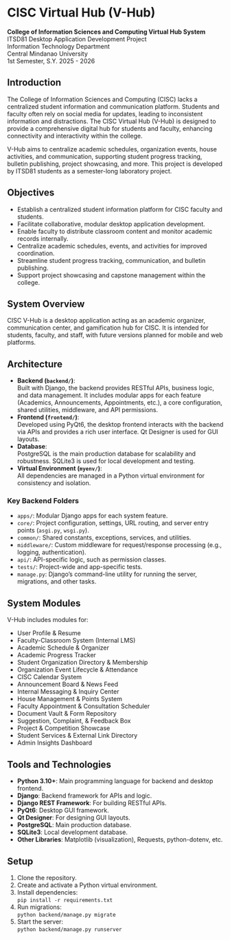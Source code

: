 # CISC Virtual Hub (V-Hub)

**College of Information Sciences and Computing Virtual Hub System**  
ITSD81 Desktop Application Development Project  
Information Technology Department  
Central Mindanao University  
1st Semester, S.Y. 2025 - 2026

## Introduction

The College of Information Sciences and Computing (CISC) lacks a centralized student information and communication platform. Students and faculty often rely on social media for updates, leading to inconsistent information and distractions. The CISC Virtual Hub (V-Hub) is designed to provide a comprehensive digital hub for students and faculty, enhancing connectivity and interactivity within the college.

V-Hub aims to centralize academic schedules, organization events, house activities, and communication, supporting student progress tracking, bulletin publishing, project showcasing, and more. This project is developed by ITSD81 students as a semester-long laboratory project.

## Objectives

- Establish a centralized student information platform for CISC faculty and students.
- Facilitate collaborative, modular desktop application development.
- Enable faculty to distribute classroom content and monitor academic records internally.
- Centralize academic schedules, events, and activities for improved coordination.
- Streamline student progress tracking, communication, and bulletin publishing.
- Support project showcasing and capstone management within the college.

## System Overview

CISC V-Hub is a desktop application acting as an academic organizer, communication center, and gamification hub for CISC. It is intended for students, faculty, and staff, with future versions planned for mobile and web platforms.

## Architecture

- **Backend (`backend/`)**:  
	Built with Django, the backend provides RESTful APIs, business logic, and data management. It includes modular apps for each feature (Academics, Announcements, Appointments, etc.), a core configuration, shared utilities, middleware, and API permissions.
- **Frontend (`frontend/`)**:  
	Developed using PyQt6, the desktop frontend interacts with the backend via APIs and provides a rich user interface. Qt Designer is used for GUI layouts.
- **Database**:  
	PostgreSQL is the main production database for scalability and robustness. SQLite3 is used for local development and testing.
- **Virtual Environment (`myenv/`)**:  
	All dependencies are managed in a Python virtual environment for consistency and isolation.

### Key Backend Folders

- `apps/`: Modular Django apps for each system feature.
- `core/`: Project configuration, settings, URL routing, and server entry points (`asgi.py`, `wsgi.py`).
- `common/`: Shared constants, exceptions, services, and utilities.
- `middleware/`: Custom middleware for request/response processing (e.g., logging, authentication).
- `api/`: API-specific logic, such as permission classes.
- `tests/`: Project-wide and app-specific tests.
- `manage.py`: Django’s command-line utility for running the server, migrations, and other tasks.

## System Modules

V-Hub includes modules for:
- User Profile & Resume
- Faculty-Classroom System (Internal LMS)
- Academic Schedule & Organizer
- Academic Progress Tracker
- Student Organization Directory & Membership
- Organization Event Lifecycle & Attendance
- CISC Calendar System
- Announcement Board & News Feed
- Internal Messaging & Inquiry Center
- House Management & Points System
- Faculty Appointment & Consultation Scheduler
- Document Vault & Form Repository
- Suggestion, Complaint, & Feedback Box
- Project & Competition Showcase
- Student Services & External Link Directory
- Admin Insights Dashboard

## Tools and Technologies

- **Python 3.10+**: Main programming language for backend and desktop frontend.
- **Django**: Backend framework for APIs and logic.
- **Django REST Framework**: For building RESTful APIs.
- **PyQt6**: Desktop GUI framework.
- **Qt Designer**: For designing GUI layouts.
- **PostgreSQL**: Main production database.
- **SQLite3**: Local development database.
- **Other Libraries**: Matplotlib (visualization), Requests, python-dotenv, etc.

## Setup

1. Clone the repository.
2. Create and activate a Python virtual environment.
3. Install dependencies:  
	 `pip install -r requirements.txt`
4. Run migrations:  
	 `python backend/manage.py migrate`
5. Start the server:  
	 `python backend/manage.py runserver`